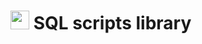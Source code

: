 # <img src="https://commons.wikimedia.org/wiki/File:Sql_data_base_with_logo.png" style="height: 30px; width:30px;"/> SQL scripts library
